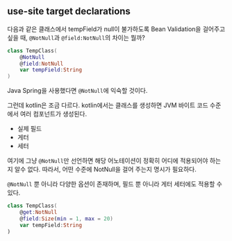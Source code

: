 ## use-site target declarations

다음과 같은 클래스에서 tempField가 null이 불가하도록 Bean Validation을 걸어주고 싶을 때, `@NotNull`과 `@field:NotNull`의 차이는 뭘까? 

```kotlin
class TempClass(
    @NotNull
    @field:NotNull
    var tempField:String
)
```

Java Spring을 사용했다면 `@NotNull`에 익숙할 것이다.

그런데 kotlin은 조금 다르다. kotlin에서는 클래스를 생성하면 JVM 바이트 코드 수준에서 여러 컴포넌트가 생성된다.

- 실제 필드
- 게터
- 세터

여기에 그냥 `@NotNull`만 선언하면 해당 어노테이션이 정확히 어디에 적용되어야 하는지 알수 없다. 따라서, 어떤 수준에 NotNull을 걸어 주는지 명시가 필요하다.

`@NotNull` 뿐 아니라 다양한 옵션이 존재하며, 필드 뿐 아니라 게터 세터에도 적용할 수 있다.

```kotlin
class TempClass(
    @get:NotNull
    @field:Size(min = 1, max = 20)
    var tempField:String
)
```
